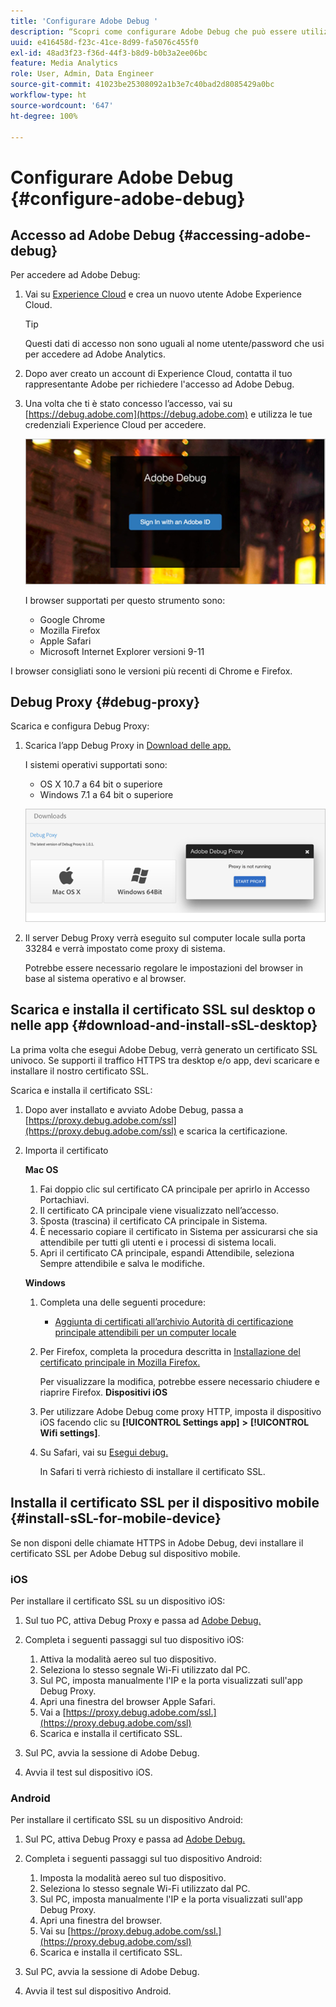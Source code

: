 ```yaml
---
title: 'Configurare Adobe Debug '
description: “Scopri come configurare Adobe Debug che può essere utilizzato per risolvere i problemi relativi alle implementazioni Media SDK.”
uuid: e416458d-f23c-41ce-8d99-fa5076c455f0
exl-id: 48ad3f23-f36d-44f3-b8d9-b0b3a2ee06bc
feature: Media Analytics
role: User, Admin, Data Engineer
source-git-commit: 41023be25308092a1b3e7c40bad2d8085429a0bc
workflow-type: ht
source-wordcount: '647'
ht-degree: 100%

---
```


# Configurare Adobe Debug {#configure-adobe-debug}

## Accesso ad Adobe Debug {#accessing-adobe-debug}

Per accedere ad Adobe Debug:

1. Vai su [Experience Cloud](https://www.marketing.adobe.com/) e crea un nuovo utente Adobe Experience Cloud.

   >[!TIP]
   >
   >Questi dati di accesso non sono uguali al nome utente/password che usi per accedere ad Adobe Analytics.

1. Dopo aver creato un account di Experience Cloud, contatta il tuo rappresentante Adobe per richiedere l&#39;accesso ad Adobe Debug.
1. Una volta che ti è stato concesso l’accesso, vai su [https://debug.adobe.com](https://debug.adobe.com) e utilizza le tue credenziali Experience Cloud per accedere.

   ![](assets/adobe-debug-login.png)

   I browser supportati per questo strumento sono:
   * Google Chrome
   * Mozilla Firefox
   * Apple Safari
   * Microsoft Internet Explorer versioni 9-11

I browser consigliati sono le versioni più recenti di Chrome e Firefox.

## Debug Proxy {#debug-proxy}

Scarica e configura Debug Proxy:

1. Scarica l’app Debug Proxy in [Download delle app.](https://debug.adobe.com/#/downloads)

   I sistemi operativi supportati sono:
   * OS X 10.7 a 64 bit o superiore
   * Windows 7.1 a 64 bit o superiore

   ![](assets/debug-proxy-app.png)

1. Il server Debug Proxy verrà eseguito sul computer locale sulla porta 33284 e verrà impostato come proxy di sistema.

   Potrebbe essere necessario regolare le impostazioni del browser in base al sistema operativo e al browser.

## Scarica e installa il certificato SSL sul desktop o nelle app {#download-and-install-sSL-desktop}

La prima volta che esegui Adobe Debug, verrà generato un certificato SSL univoco. Se supporti il traffico HTTPS tra desktop e/o app, devi scaricare e installare il nostro certificato SSL.

Scarica e installa il certificato SSL:

1. Dopo aver installato e avviato Adobe Debug, passa a [https://proxy.debug.adobe.com/ssl](https://proxy.debug.adobe.com/ssl) e scarica la certificazione.
1. Importa il certificato

   **Mac OS**
   1. Fai doppio clic sul certificato CA principale per aprirlo in Accesso Portachiavi.
   1. Il certificato CA principale viene visualizzato nell’accesso.
   1. Sposta (trascina) il certificato CA principale in Sistema.
   1. È necessario copiare il certificato in Sistema per assicurarsi che sia attendibile per tutti gli utenti e i processi di sistema locali.
   1. Apri il certificato CA principale, espandi Attendibile, seleziona Sempre attendibile e salva le modifiche.

   **Windows**
   1. Completa una delle seguenti procedure:

      * [Aggiunta di certificati all’archivio Autorità di certificazione principale attendibili per un computer locale](https://technet.microsoft.com/it-it/library/cc754841.aspx#BKMK_addlocal)
   1. Per Firefox, completa la procedura descritta in [Installazione del certificato principale in Mozilla Firefox.](https://wiki.wmtransfer.com/projects/webmoney/wiki/Installing_root_certificate_in_Mozilla_Firefox)

      Per visualizzare la modifica, potrebbe essere necessario chiudere e riaprire Firefox.
   **Dispositivi iOS**
   1. Per utilizzare Adobe Debug come proxy HTTP, imposta il dispositivo iOS facendo clic su **[!UICONTROL Settings app]** **>** **[!UICONTROL Wifi settings]**.

   1. Su Safari, vai su [Esegui debug.](https://proxy.debug.adobe.com/ssl)

      In Safari ti verrà richiesto di installare il certificato SSL.




## Installa il certificato SSL per il dispositivo mobile {#install-sSL-for-mobile-device}

Se non disponi delle chiamate HTTPS in Adobe Debug, devi installare il certificato SSL per Adobe Debug sul dispositivo mobile.

### iOS

Per installare il certificato SSL su un dispositivo iOS:

1. Sul tuo PC, attiva Debug Proxy e passa ad [Adobe Debug.](https://debug.adobe.com)
1. Completa i seguenti passaggi sul tuo dispositivo iOS:
   1. Attiva la modalità aereo sul tuo dispositivo.
   1. Seleziona lo stesso segnale Wi-Fi utilizzato dal PC.
   1. Sul PC, imposta manualmente l&#39;IP e la porta visualizzati sull&#39;app Debug Proxy.
   1. Apri una finestra del browser Apple Safari.
   1. Vai a [https://proxy.debug.adobe.com/ssl.](https://proxy.debug.adobe.com/ssl)
   1. Scarica e installa il certificato SSL.

1. Sul PC, avvia la sessione di Adobe Debug.
1. Avvia il test sul dispositivo iOS.

### Android

Per installare il certificato SSL su un dispositivo Android:

1. Sul PC, attiva Debug Proxy e passa ad [Adobe Debug.](https://debug.adobe.com)
1. Completa i seguenti passaggi sul tuo dispositivo Android:
   1. Imposta la modalità aereo sul tuo dispositivo.
   1. Seleziona lo stesso segnale Wi-Fi utilizzato dal PC.
   1. Sul PC, imposta manualmente l&#39;IP e la porta visualizzati sull&#39;app Debug Proxy.
   1. Apri una finestra del browser.
   1. Vai su [https://proxy.debug.adobe.com/ssl.](https://proxy.debug.adobe.com/ssl)
   1. Scarica e installa il certificato SSL.

1. Sul PC, avvia la sessione di Adobe Debug.
1. Avvia il test sul dispositivo Android.
